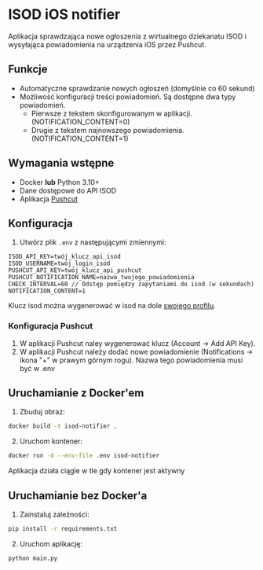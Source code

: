 # ISOD iOS notifier

Aplikacja sprawdzająca nowe ogłoszenia z wirtualnego dziekanatu ISOD i wysyłająca powiadomienia na urządzenia iOS przez Pushcut.

## Funkcje

- Automatyczne sprawdzanie nowych ogłoszeń (domyślnie co 60 sekund)
- Możliwość konfiguracji treści powiadomień. Są dostępne dwa typy powiadomień.
  - Pierwsze z tekstem skonfigurowanym w aplikacji. (NOTIFICATION_CONTENT=0)
  - Drugie z tekstem najnowszego powiadomienia. (NOTIFICATION_CONTENT=1)

## Wymagania wstępne

- Docker **lub** Python 3.10+
- Dane dostępowe do API ISOD
- Aplikacja [Pushcut](https://www.google.com/url?sa=t&source=web&rct=j&opi=89978449&url=https://apps.apple.com/us/app/pushcut-shortcuts-automation/id1450936447&ved=2ahUKEwjD_P_KoLyLAxXbKhAIHVM6LHIQFnoECA4QAQ&usg=AOvVaw3vhz_OhbAWoGfCVOvNRlmn)

## Konfiguracja

1. Utwórz plik `.env` z następującymi zmiennymi:

```env
ISOD_API_KEY=twój_klucz_api_isod
ISOD_USERNAME=twój_login_isod
PUSHCUT_API_KEY=twój_klucz_api_pushcut
PUSHCUT_NOTIFICATION_NAME=nazwa_twojego_powiadomienia
CHECK_INTERVAL=60 // Odstęp pomiędzy zapytaniami do isod (w sekundach)
NOTIFICATION_CONTENT=1
```

Klucz isod można wygenerować w isod na dole [swojego profilu](https://isod.ee.pw.edu.pl/isod-stud/person).

### Konfiguracja Pushcut

1. W aplikacji Pushcut naley wygenerować klucz (Account -> Add API Key).
2. W aplikacji Pushcut należy dodać nowe powiadomienie (Notifications -> ikona "+" w prawym górnym rogu). Nazwa tego powiadomienia musi być w .env

## Uruchamianie z Docker'em

1. Zbuduj obraz:

```bash
docker build -t isod-notifier .
```

2. Uruchom kontener:

```bash
docker run -d --env-file .env isod-notifier
```

Aplikacja działa ciągle w tle gdy kontener jest aktywny

## Uruchamianie bez Docker'a

1. Zainstaluj zależności:

```bash
pip install -r requirements.txt
```

2. Uruchom aplikację:

```bash
python main.py
```

